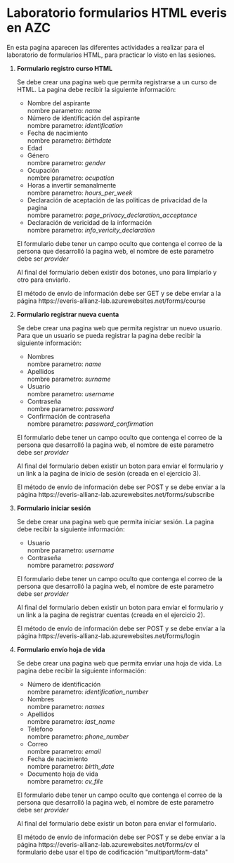 <h1>Laboratorio formularios HTML everis en AZC</h1>

<p>
    En esta pagina aparecen las diferentes actividades a realizar para el laboratorio de formularios HTML, para practicar lo visto en las sesiones.
</p>

<ol>
    <li id="formularioRegistroCursoHTML">
        <strong>Formulario registro curso HTML</strong>
        <br />
        <p>
            Se debe crear una pagina web que permita registrarse a un curso de HTML. La pagina debe recibir la siguiente información:
        </p>
        <ul>
            <li>
                Nombre del aspirante
                <br />
                nombre parametro: <em>name</em>
            </li>
            <li>
                Número de identificación del aspirante
                <br />
                nombre parametro: <em>identification</em>
            </li>
            <li>
                Fecha de nacimiento
                <br />
                nombre parametro: <em>birthdate</em>
            </li>
            <li>
                Edad
            </li>
            <li>
                Género
                <br />
                nombre parametro: <em>gender</em>
            </li>
            <li>
                Ocupación
                <br />
                nombre parametro: <em>ocupation</em>
            </li>
            <li>
                Horas a invertir semanalmente
                <br />
                nombre parametro: <em>hours_per_week</em>
            </li>
            <li>
                Declaración de aceptación de las politicas de privacidad de la pagina
                <br />
                nombre parametro: <em>page_privacy_declaration_acceptance</em>
            </li>
            <li>
                Declaración de vericidad de la información
                <br />
                nombre parametro: <em>info_vericity_declaration</em>
            </li>
        </ul>
        <p>
            El formulario debe tener un campo oculto que contenga el correo de la persona que desarrolló la pagina web, el nombre de este parametro debe ser <em>provider</em>
        </p>
        <p>
            Al final del formulario deben existir dos botones, uno para limpiarlo y otro para enviarlo.
        </p>
        <p>
            El método de envío de información debe ser GET y se debe envíar a la página https://everis-allianz-lab.azurewebsites.net/forms/course
        </p>
    </li>
    <li id="formularioRegistrarNuevaCuenta">
        <strong>Formulario registrar nueva cuenta</strong>
        <br />
        <p>
            Se debe crear una pagina web que permita registrar un nuevo usuario. Para que un usuario se pueda registrar la pagina debe recibir la siguiente información:
        </p>
        <ul>
            <li>
                Nombres
                <br />
                nombre parametro: <em>name</em>
            </li>
            <li>
                Apellidos
                <br />
                nombre parametro: <em>surname</em>
            </li>
            <li>
                Usuario
                <br />
                nombre parametro: <em>username</em>
            </li>
            <li>
                Contraseña
                <br />
                nombre parametro: <em>password</em>
            </li>
            <li>
                Confirmación de contraseña
                <br />
                nombre parametro: <em>password_confirmation</em>
            </li>
        </ul>
        <p>
            El formulario debe tener un campo oculto que contenga el correo de la persona que desarrolló la pagina web, el nombre de este parametro debe ser <em>provider</em>
        </p>
        <p>
            Al final del formulario deben existir un boton para enviar el formulario y un link a la pagina de inicio de sesión (creada en el ejercicio 3).
        </p>
        <p>
            El método de envío de información debe ser POST y se debe envíar a la página https://everis-allianz-lab.azurewebsites.net/forms/subscribe
        </p>
    </li>
    <li id="formularioIniciarSesion">
        <strong>Formulario iniciar sesión</strong>
        <br />
        <p>
            Se debe crear una pagina web que permita iniciar sesión. La pagina debe recibir la siguiente información:
        </p>
        <ul>
            <li>
                Usuario
                <br />
                nombre parametro: <em>username</em>
            </li>
            <li>
                Contraseña
                <br />
                nombre parametro: <em>password</em>
            </li>
        </ul>
        <p>
            El formulario debe tener un campo oculto que contenga el correo de la persona que desarrolló la pagina web, el nombre de este parametro debe ser <em>provider</em>
        </p>
        <p>
            Al final del formulario deben existir un boton para enviar el formulario y un link a la pagina de registrar cuentas (creada en el ejercicio 2).
        </p>
        <p>
            El método de envío de información debe ser POST y se debe envíar a la página https://everis-allianz-lab.azurewebsites.net/forms/login
        </p>
    </li>
    <li>
        <strong>Formulario envío hoja de vida</strong>
        <br />
        <p>
            Se debe crear una pagina web que permita envíar una hoja de vida. La pagina debe recibir la siguiente información:
        </p>
        <ul>
            <li>
                Número de identificación
                <br />
                nombre parametro: <em>identification_number</em>
            </li>
            <li>
                Nombres
                <br />
                nombre parametro: <em>names</em>
            </li>
            <li>
                Apellidos
                <br />
                nombre parametro: <em>last_name</em>
            </li>
            <li>
                Telefono
                <br />
                nombre parametro: <em>phone_number</em>
            </li>
            <li>
                Correo
                <br />
                nombre parametro: <em>email</em>
            </li>
            <li>
                Fecha de nacimiento
                <br />
                nombre parametro: <em>birth_date</em>
            </li>
            <li>
                Documento hoja de vida
                <br />
                nombre parametro: <em>cv_file</em>
            </li>
        </ul>
        <p>
            El formulario debe tener un campo oculto que contenga el correo de la persona que desarrolló la pagina web, el nombre de este parametro debe ser <em>provider</em>
        </p>
        <p>
            Al final del formulario debe existir un boton para enviar el formulario.
        </p>
        <p>
            El método de envío de información debe ser POST y se debe envíar a la página https://everis-allianz-lab.azurewebsites.net/forms/cv el formulario debe usar el tipo de codificación "multipart/form-data"
        </p>
    </li>
</ol>